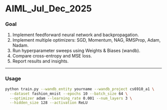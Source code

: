 # AIML_Jul_Dec_2025


### Goal
1. Implement feedforward neural network and backpropagation.
2. Implement multiple optimizers: SGD, Momentum, NAG, RMSProp, Adam, Nadam.
3. Run hyperparameter sweeps using Weights & Biases (wandb).
4. Compare cross-entropy and MSE loss.
5. Report results and insights.

---

### Usage
```bash
python train.py --wandb_entity yourname --wandb_project cs6910_a1 \
  --dataset fashion_mnist --epochs 10 --batch_size 64 \
  --optimizer adam --learning_rate 0.001 --num_layers 3 \
  --hidden_size 128 --activation ReLU
